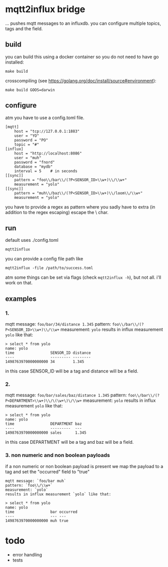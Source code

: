 # mqtt2influx bridge

... pushes mqtt messages to an influxdb. you can configure multiple topics, tags and the field. 

## build

you can build this using a docker container so you do not need to have go installed:

    make build

crosscompiling (see https://golang.org/doc/install/source#environment):
    
    make build GOOS=darwin
    
## configure

atm you have to use a config.toml file.

    [mqtt]
        host = "tcp://127.0.0.1:1883"
        user = "YO"
        password = "PO"
        topic = "#" 
    [influx]
        host = "http://localhost:8086"
        user = "muh"
        password = "fnord"
        database = "mydb"
        interval = 5    # in seconds
    [[sync]]
        pattern = "foo\\/bar\\/(?P<SENSOR_ID>\\w+)\\/\\w+"
        measurement = "yolo"
    [[sync]]
        pattern = "muh\\/baz\\/(?P<SENSOR_ID>\\w+)\\/loom\\/\\w+"
        measurement = "yolo"
        
you have to provide a regex as pattern where you sadly have to extra (in addition to the regex escaping) escape the \ char.

## run

default uses ./config.toml

    mqtt2influx
    
you can provide a config file path like

    mqtt2influx -file /path/to/success.toml
    
atm some things can be set via flags (check `mqtt2influx -h`), but not all. i'll work on that.

## examples

### 1.
mqtt message: `foo/bar/34/distance 1.345`
pattern: `foo\\/bar\\/(?P<SENSOR_ID>\\w+)\\/\\w+`
measurement: `yolo`
results in influx measurement `yolo` like that:
    
    > select * from yolo
    name: yolo
    time                SENSOR_ID distance
    ----                --------- --------
    1498763970000000000 34        1.345

in this case SENSOR_ID will be a tag and distance will be a field.

### 2.
mqtt message: `foo/bar/sales/baz/distance 1.345`
pattern: `foo\\/bar\\/(?P<DEPARTMENT>\\w+)\\/\(\w+\)\/\\w+`
measurement: `yolo`
results in influx measurement `yolo` like that:
    
    > select * from yolo
    name: yolo
    time                DEPARTMENT baz
    ----                ---------  ---
    1498763970000000000 sales      1.345
    
in this case DEPARTMENT will be a tag and baz will be a field.

### 3. non numeric and non boolean payloads

if a non numeric or non boolean payload is present we map the payload to a tag and set the "occurred" field to "true"
 
    mqtt message: `foo/bar muh`
    pattern: `foo\\/\\w+`
    measurement: `yolo`
    results in influx measurement `yolo` like that:
    
    > select * from yolo
    name: yolo
    time                bar occurred
    ----                --- ---
    1498763970000000000 muh true
     

# todo

- error handling
- tests